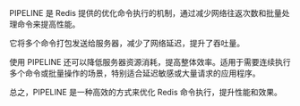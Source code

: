 PIPELINE 是 Redis 提供的优化命令执行的机制，通过减少网络往返次数和批量处理命令来提高性能。

它将多个命令打包发送给服务器，减少了网络延迟，提升了吞吐量。

使用 PIPELINE 还可以降低服务器资源消耗，提高整体效率。适用于需要连续执行多个命令或批量操作的场景，特别适合延迟敏感或大量请求的应用程序。

总之，PIPELINE 是一种高效的方式来优化 Redis 命令执行，提升性能和效果。

